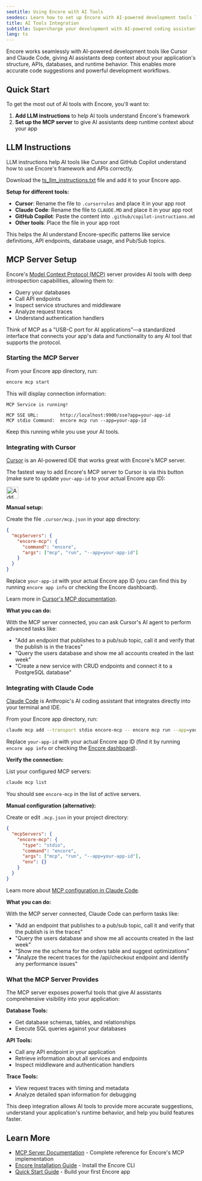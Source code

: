 ```yaml
---
seotitle: Using Encore with AI Tools
seodesc: Learn how to set up Encore with AI-powered development tools like Cursor and Claude Code to supercharge your backend development workflow.
title: AI Tools Integration
subtitle: Supercharge your development with AI-powered coding assistants
lang: ts
---
```


Encore works seamlessly with AI-powered development tools like Cursor and Claude Code, giving AI assistants deep context about your application's structure, APIs, databases, and runtime behavior. This enables more accurate code suggestions and powerful development workflows.

## Quick Start

To get the most out of AI tools with Encore, you'll want to:

1. **Add LLM instructions** to help AI tools understand Encore's framework
2. **Set up the MCP server** to give AI assistants deep runtime context about your app

## LLM Instructions

LLM instructions help AI tools like Cursor and GitHub Copilot understand how to use Encore's framework and APIs correctly.

Download the [ts_llm_instructions.txt](https://github.com/encoredev/encore/blob/main/ts_llm_instructions.txt) file and add it to your Encore app.

**Setup for different tools:**

- **Cursor**: Rename the file to `.cursorrules` and place it in your app root
- **Claude Code**: Rename the file to `CLAUDE.MD` and place it in your app root
- **GitHub Copilot**: Paste the content into `.github/copilot-instructions.md`
- **Other tools**: Place the file in your app root

This helps the AI understand Encore-specific patterns like service definitions, API endpoints, database usage, and Pub/Sub topics.

## MCP Server Setup

Encore's [Model Context Protocol (MCP)](https://modelcontextprotocol.io/introduction) server provides AI tools with deep introspection capabilities, allowing them to:

- Query your databases
- Call API endpoints
- Inspect service structures and middleware
- Analyze request traces
- Understand authentication handlers

Think of MCP as a "USB-C port for AI applications"—a standardized interface that connects your app's data and functionality to any AI tool that supports the protocol.

### Starting the MCP Server

From your Encore app directory, run:

```bash
encore mcp start
```

This will display connection information:

```
MCP Service is running!

MCP SSE URL:        http://localhost:9900/sse?app=your-app-id
MCP stdio Command:  encore mcp run --app=your-app-id
```

Keep this running while you use your AI tools.

### Integrating with Cursor

[Cursor](https://cursor.com) is an AI-powered IDE that works great with Encore's MCP server.

The fastest way to add Encore's MCP server to Cursor is via this button (make sure to update `your-app-id` to your actual Encore app ID):

<a href="https://cursor.com/en/install-mcp?name=encore-mcp&config=eyJjb21tYW5kIjoiZW5jb3JlIG1jcCBydW4gLS1hcHA9eW91ci1hcHAtaWQifQ%3D%3D"><img src="https://cursor.com/deeplink/mcp-install-dark.svg" alt="Add encore-mcp MCP server to Cursor" height="32" class="noshadow" /></a>

**Manual setup:**

Create the file `.cursor/mcp.json` in your app directory:

```json
{
  "mcpServers": {
    "encore-mcp": {
      "command": "encore",
      "args": ["mcp", "run", "--app=your-app-id"]
    }
  }
}
```

Replace `your-app-id` with your actual Encore app ID (you can find this by running `encore app info` or checking the Encore dashboard).

Learn more in [Cursor's MCP documentation](https://docs.cursor.com/context/model-context-protocol).

**What you can do:**

With the MCP server connected, you can ask Cursor's AI agent to perform advanced tasks like:

- "Add an endpoint that publishes to a pub/sub topic, call it and verify that the publish is in the traces"
- "Query the users database and show me all accounts created in the last week"
- "Create a new service with CRUD endpoints and connect it to a PostgreSQL database"

### Integrating with Claude Code

[Claude Code](https://docs.claude.com/en/docs/claude-code/mcp) is Anthropic's AI coding assistant that integrates directly into your terminal and IDE.

From your Encore app directory, run:

```bash
claude mcp add --transport stdio encore-mcp -- encore mcp run --app=your-app-id
```

Replace `your-app-id` with your actual Encore app ID (find it by running `encore app info` or checking the [Encore dashboard](https://app.encore.dev)).

**Verify the connection:**

List your configured MCP servers:

```bash
claude mcp list
```

You should see `encore-mcp` in the list of active servers.

**Manual configuration (alternative):**

Create or edit `.mcp.json` in your project directory:

```json
{
  "mcpServers": {
    "encore-mcp": {
      "type": "stdio",
      "command": "encore",
      "args": ["mcp", "run", "--app=your-app-id"],
      "env": {}
    }
  }
}
```

Learn more about [MCP configuration in Claude Code](https://docs.claude.com/en/docs/claude-code/mcp).

**What you can do:**

With the MCP server connected, Claude Code can perform tasks like:

- "Add an endpoint that publishes to a pub/sub topic, call it and verify that the publish is in the traces"
- "Query the users database and show me all accounts created in the last week"
- "Show me the schema for the orders table and suggest optimizations"
- "Analyze the recent traces for the /api/checkout endpoint and identify any performance issues"

### What the MCP Server Provides

The MCP server exposes powerful tools that give AI assistants comprehensive visibility into your application:

**Database Tools:**

- Get database schemas, tables, and relationships
- Execute SQL queries against your databases

**API Tools:**

- Call any API endpoint in your application
- Retrieve information about all services and endpoints
- Inspect middleware and authentication handlers

**Trace Tools:**

- View request traces with timing and metadata
- Analyze detailed span information for debugging

This deep integration allows AI tools to provide more accurate suggestions, understand your application's runtime behavior, and help you build features faster.

## Learn More

- [MCP Server Documentation](/docs/ts/cli/mcp) - Complete reference for Encore's MCP implementation
- [Encore Installation Guide](/docs/ts/install) - Install the Encore CLI
- [Quick Start Guide](/docs/ts/quick-start) - Build your first Encore app
